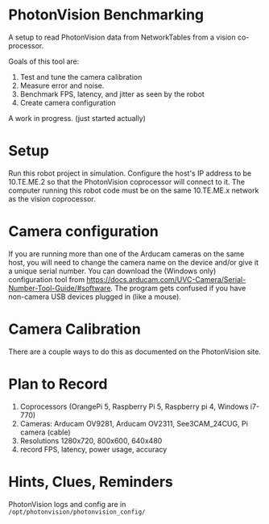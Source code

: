 # PhotonVision Benchmarking

A setup to read PhotonVision data from NetworkTables from a vision co-processor. 

Goals of this tool are:
1. Test and tune the camera calibration
2. Measure error and noise.
3. Benchmark FPS, latency, and jitter as seen by the robot
4. Create camera configuration

A work in progress. (just started actually)

# Setup

Run this robot project in simulation. Configure the host's IP address to be 10.TE.ME.2 so that the PhotonVision coprocessor will connect to it. The computer running this robot code must be on the same 10.TE.ME.x network as the vision coprocessor. 

# Camera configuration

If you are running more than one of the Arducam cameras on the same host, you will need to change the camera name on the device and/or give it a unique serial number. You can download the (Windows only) configuration tool from <https://docs.arducam.com/UVC-Camera/Serial-Number-Tool-Guide/#software>. The program gets confused if you have non-camera USB devices plugged in (like a mouse).

# Camera Calibration

There are a couple ways to do this as documented on the PhotonVision site. 

# Plan to Record
  1. Coprocessors (OrangePi 5, Raspberry Pi 5, Raspberry pi 4, Windows i7-770)
  2. Cameras: Arducam OV9281, Arducam OV2311, See3CAM_24CUG, Pi camera (cable)
  3. Resolutions 1280x720, 800x600, 640x480
  4. record FPS, latency, power usage, accuracy


  # Hints, Clues, Reminders

   PhotonVision logs and config are in `/opt/photonvision/photonvision_config/`
